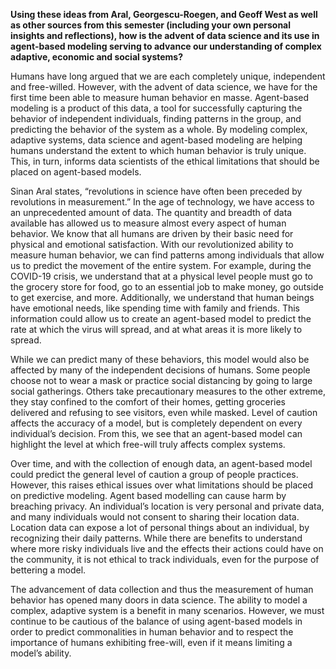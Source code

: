 **Using  these  ideas  from  Aral,  Georgescu-Roegen,  and  Geoff  West  as  well  as  other sources  from  this  semester  (including  your  own  personal  insights  and  reflections), how  is  the  advent  of  data  science  and  its  use  in  agent-based  modeling  serving  to advance our understanding of complex adaptive, economic and social systems?**


Humans have long argued that we are each completely unique, independent and free-willed. However, with the advent of data science, we have for the first time been able to measure human behavior en masse. Agent-based modeling is a product of this data, a tool for successfully capturing the behavior of independent individuals, finding patterns in the group, and predicting the behavior of the system as a whole. By modeling complex, adaptive systems, data science and agent-based modeling are helping humans understand the extent to which human behavior is truly unique. This, in turn, informs data scientists of the ethical limitations that should be placed on agent-based models. 

Sinan Aral states, “revolutions in science have often been preceded by revolutions in measurement.” In the age of technology, we have access to an unprecedented amount of data. The quantity and breadth of data available has allowed us to measure almost every aspect of human behavior. We know that all humans are driven by their basic need for physical and emotional satisfaction. With our revolutionized ability to measure human behavior, we can find patterns among individuals that allow us to predict the movement of the entire system. For example, during the COVID-19 crisis, we understand that at a physical level people must go to the grocery store for food, go to an essential job to make money, go outside to get exercise, and more. Additionally, we understand that human beings have emotional needs, like spending time with family and friends. This information could allow us to create an agent-based model to predict the rate at which the virus will spread, and at what areas it is more likely to spread.

While we can predict many of these behaviors, this model would also be affected by many of the independent decisions of humans. Some people choose not to wear a mask or practice social distancing by going to large social gatherings. Others take precautionary measures to the other extreme, they stay confined to the comfort of their homes, getting groceries delivered and refusing to see visitors, even while masked. Level of caution affects the accuracy of a model, but is completely dependent on every individual’s decision. From this, we see that an agent-based model can highlight the level at which free-will truly affects complex systems. 

Over time, and with the collection of enough data, an agent-based model could predict the general level of caution a group of people practices. However, this raises ethical issues over what limitations should be placed on predictive modeling.  Agent based modelling can cause harm by breaching privacy.  An individual’s location is very personal and private data, and many individuals would not consent to sharing their location data. Location data can expose a lot of personal things about an individual, by recognizing their daily patterns. While there are benefits to understand where more risky individuals live and the effects their actions could have on the community, it is not ethical to track individuals, even for the purpose of bettering a model. 

The advancement of data collection and thus the measurement of human behavior has opened many doors in data science. The ability to model a complex, adaptive system is a benefit in many scenarios. However, we must continue to be cautious of the balance of using agent-based models in order to predict commonalities in human behavior and to respect the importance of humans exhibiting free-will, even if it means limiting a model’s ability. 
